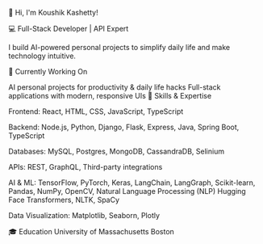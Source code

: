 👋 Hi, I'm Koushik Kashetty!

💻 Full-Stack Developer | API Expert

I build AI-powered personal projects to simplify daily life and make technology intuitive.

🔭 Currently Working On

AI personal projects for productivity & daily life hacks
Full-stack applications with modern, responsive UIs
🌱 Skills & Expertise

Frontend: React, HTML, CSS, JavaScript, TypeScript

Backend: Node.js, Python, Django, Flask, Express, Java, Spring Boot, TypeScript

Databases: MySQL, Postgres, MongoDB, CassandraDB, Selinium

APIs: REST, GraphQL, Third-party integrations

AI & ML: TensorFlow, PyTorch, Keras, LangChain, LangGraph, Scikit-learn, Pandas, NumPy, OpenCV, Natural Language Processing (NLP) Hugging Face Transformers, NLTK, SpaCy

Data Visualization: Matplotlib, Seaborn, Plotly

🎓 Education
University of Massachusetts Boston
